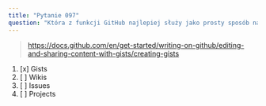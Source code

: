 ```yaml
---
title: "Pytanie 097"
question: "Która z funkcji GitHub najlepiej służy jako prosty sposób na udostępnianie małych fragmentów kodu innym?"
---
```



> https://docs.github.com/en/get-started/writing-on-github/editing-and-sharing-content-with-gists/creating-gists
1. [x] Gists
1. [ ] Wikis
1. [ ] Issues
1. [ ] Projects

